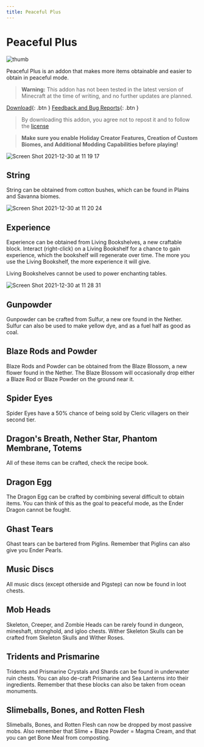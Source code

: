 ```yaml
---
title: Peaceful Plus
---
```

# Peaceful Plus
![thumb](https://user-images.githubusercontent.com/31634240/147771144-f9dfed83-cea2-4dc8-8b77-89a4a50b8d9b.png)

Peaceful Plus is an addon that makes more items obtainable and easier to obtain in peaceful mode.

> **Warning:** This addon has not been tested in the latest version of Minecraft at the time of writing, and no further updates are planned.

[Download](/peacefulplus.mcaddon){: .btn } [Feedback and Bug Reports](https://docs.google.com/forms/d/e/1FAIpQLSeKr_PbqUBF1kBB8lWgr_bC1CY1TPUCAHrPu0u4AxsGWloGvQ/viewform){: .btn }

> By downloading this addon, you agree not to repost it and to follow the [license](/licensing.html)

> **Make sure you enable Holiday Creator Features, Creation of Custom Biomes, and Additional Modding Capabilities before playing!**

![Screen Shot 2021-12-30 at 11 19 17](https://user-images.githubusercontent.com/31634240/147771877-935cf5e7-316d-4893-a040-9f117ac991df.png)
## String
String can be obtained from cotton bushes, which can be found in Plains and Savanna biomes.


![Screen Shot 2021-12-30 at 11 20 24](https://user-images.githubusercontent.com/31634240/147771931-fc00e871-f919-4ac9-baef-b8879528471d.png)
## Experience
Experience can be obtained from Living Bookshelves, a new craftable block. Interact (right-click) on a Living Bookshelf for a chance to gain experience, which the bookshelf will regenerate over time. The more you use the Living Bookshelf, the more experience it will give.

Living Bookshelves cannot be used to power enchanting tables.


![Screen Shot 2021-12-30 at 11 28 31](https://user-images.githubusercontent.com/31634240/147772066-53346aeb-eb1f-49db-be4b-3b866a3e7c0b.png)
## Gunpowder
Gunpowder can be crafted from Sulfur, a new ore found in the Nether. Sulfur can also be used to make yellow dye, and as a fuel half as good as coal.

## Blaze Rods and Powder
Blaze Rods and Powder can be obtained from the Blaze Blossom, a new flower found in the Nether. The Blaze Blossom will occasionally drop either a Blaze Rod or Blaze Powder on the ground near it.

## Spider Eyes
Spider Eyes have a 50% chance of being sold by Cleric villagers on their second tier.

## Dragon's Breath, Nether Star, Phantom Membrane, Totems
All of these items can be crafted, check the recipe book.

## Dragon Egg
The Dragon Egg can be crafted by combining several difficult to obtain items. You can think of this as the goal to peaceful mode, as the Ender Dragon cannot be fought.

## Ghast Tears
Ghast tears can be bartered from Piglins. Remember that Piglins can also give you Ender Pearls.

## Music Discs
All music discs (except otherside and Pigstep) can now be found in loot chests.

## Mob Heads
Skeleton, Creeper, and Zombie Heads can be rarely found in dungeon, mineshaft, stronghold, and igloo chests. Wither Skeleton Skulls can be crafted from Skeleton Skulls and Wither Roses.

## Tridents and Prismarine
Tridents and Prismarine Crystals and Shards can be found in underwater ruin chests. You can also de-craft Prismarine and Sea Lanterns into their ingredients. Remember that these blocks can also be taken from ocean monuments.

## Slimeballs, Bones, and Rotten Flesh
Slimeballs, Bones, and Rotten Flesh can now be dropped by most passive mobs. Also remember that Slime + Blaze Powder = Magma Cream, and that you can get Bone Meal from composting.
